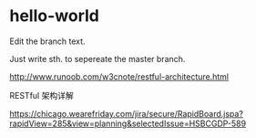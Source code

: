 # hello-world

Edit the branch text.

Just write sth. to sepereate the master branch.


http://www.runoob.com/w3cnote/restful-architecture.html

RESTful 架构详解


https://chicago.wearefriday.com/jira/secure/RapidBoard.jspa?rapidView=285&view=planning&selectedIssue=HSBCGDP-589
